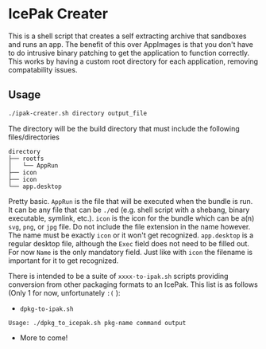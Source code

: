 # IcePak Creater

This is a shell script that creates a self extracting archive that sandboxes and runs an app. The benefit of this over AppImages is that you don't have to do intrusive binary patching to get the application to function correctly. This works by having a custom root directory for each application, removing compatability issues.

## Usage

```sh
./ipak-creater.sh directory output_file
```

The directory will be the build directory that must include the following files/directories

```
directory
├── rootfs
│   └── AppRun
├── icon
├── icon
└── app.desktop
```

Pretty basic. `AppRun` is the file that will be executed when the bundle is run. It can be any file that can be  `./`ed (e.g. shell script with a shebang, binary executable, symlink, etc.). `icon` is the icon for the bundle which can be a(n) `svg`, `png`, or `jpg` file. Do not include the file extension in the name however. The name must be exactly `icon` or it won't get recognized. `app.desktop` is a regular desktop file, although the `Exec` field does not need to be filled out. For now `Name` is the only mandatory field. Just like with `icon` the filename is important for it to get recognized.

There is intended to be a suite of `xxxx-to-ipak.sh` scripts providing conversion from other packaging formats to an IcePak. This list is as follows (Only 1 for now, unfortunately `:(` ):

 - `dpkg-to-ipak.sh`
 ```
 Usage: ./dpkg_to_icepak.sh pkg-name command output
 ```
 - More to come!